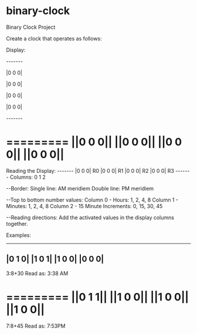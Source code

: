# binary-clock
Binary Clock Project

Create a clock that operates as follows:

Display:

 \-------
 
 |0 0 0|
 
 |0 0 0|
 
 |0 0 0|
 
 |0 0 0|
 
 \-------

=========
||0 0 0||
||0 0 0||
||0 0 0||
||0 0 0||
=========

Reading the Display:
        ------- 
        |0 0 0| R0
        |0 0 0| R1
        |0 0 0| R2
        |0 0 0| R3
        -------
Columns: 0 1 2

--Border:
Single line: AM meridiem
Double line: PM meridiem

--Top to bottom number values:
Column 0 - Hours: 1, 2, 4, 8
Column 1 - Minutes: 1, 2, 4, 8
Column 2 - 15 Minute Increments: 0, 15, 30, 45

--Reading directions:
Add the activated values in the display columns together.

Examples:

 -------
 |0 1 0|
 |1 0 1|
 |1 0 0|
 |0 0 0|
 -------
 3:8+30
 Read as: 3:38 AM

=========
||0 1 1||
||1 0 0||
||1 0 0||
||1 0 0||
=========
  7:8+45
  Read as: 7:53PM

